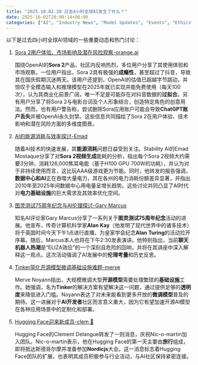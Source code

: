 ```yaml
---
title: "2025.10.02.20 过去4小时全球AI发生了什么？"
date: 2025-10-02T20:00:14+08:00
categories: ["AI", "Industry News", "Model Updates", "Events", "Ethics"]
---
```


以下是过去四小时全球AI领域的一些重要动态和热门讨论：

1.  [Sora 2用户体验、市场影响及潜在风险观察-orange.ai](https://x.com/oran_ge/status/1973664573547819494)

    围绕OpenAI的**Sora 2**产品，社区内反响热烈，多位用户分享了其使用体验和市场观察。一位用户指出，Sora 2具有极强的**成瘾性**，甚至超过了抖音，导致其在国庆假期沉迷两天。该用户还提到，OpenAI的估值已超越字节跳动，并惊叹于全模态输入和推理模型在2025年就已实现并能免费使用（每天100次），认为其商业化前景广阔，唯一不足是可能存在对抖音数据的**过拟合**。另有用户分享了将Sora 2与电影台词及个人形象结合，创造特定角色的创意用法。然而，也有用户警告称，尝试删除Sora应用账户可能会导致**ChatGPT账户丢失**并被OpenAI永久封禁。这些信息共同描绘了Sora 2在用户体验、技术影响和潜在风险方面的多维度图景。

2.  [AI的能源消耗与效率探讨-Emad](https://x.com/EMostaque/status/1973677468830830632)

    随着AI技术的快速发展，其**能源消耗**问题日益受到关注。Stability AI的Emad Mostaque分享了对**Sora 2视频生成**能耗的分析，指出每个Sora 2视频大约需要3分钟，消耗126,000焦耳电能（基于H100 GPU 700W的功耗），并认为对于非持续使用而言，这比玩AAA级游戏更为节能。同时，他转发的报告强调，**数据中心和AI**正在吞噬大量电力，其在各州的电力消耗份额差异显著，并指出2010年至2025年间数据中心用电量呈增长趋势。这些讨论共同凸显了AI时代对**电力基础设施**的巨大需求及其效率优化空间。

3.  [图灵测试75周年纪念与AI伦理探讨-Gary Marcus](https://x.com/GaryMarcus/status/1973685608884183259)

    知名AI评论家Gary Marcus分享了一系列关于**图灵测试75周年纪念**活动的进展。他宣布，传奇计算机科学家**Alan Kay**（他发明了现代世界中的诸多技术）将于英国时间今天下午1点进行直播，为皇家学会纪念**Alan Turing**的活动拉开序幕。随后，Marcus本人也将在下午2:30发表演讲。他特别指出，当前**聊天机器人热潮**是“ELIZA效应”的一个深刻且危险的回响，并将在其讲座中深入解释这一观点。这次活动强调了AI发展中的**伦理考量**和历史反思。

4.  [Tinker简化开源模型微调基础设施难题-merve](https://x.com/mervenoyann/status/1973673594707492917)

    Merve Noyann指出，大规模微调大型**开源模型**需要处理繁琐的**基础设施**工作。她强调，名为**Tinker**的解决方案有望解决这一问题，通过提供足够的**透明度**来降低进入门槛。Noyann表达了对未来能看到更多开放的**微调模型**普及的期待。这一进展对于**AI开发者**社区而言意义重大，因为它有望加速开源AI模型在各种应用场景中的定制化和部署。

5.  [Hugging Face迎来新成员-clem 🤗](https://x.com/ClementDelangue/status/1973708553870622817)

    Hugging Face的Clement Delangue转发了一则消息，庆祝Nic-o-martin加入团队。Nic-o-martin表示，他在Hugging Face的第一天主要由**旅行**组成，即将抵达斯德哥尔摩并准备参加**Nordicjs**大会。这一消息标志着Hugging Face团队的扩展，也表明其成员积极参与行业活动，与AI社区保持紧密连接。